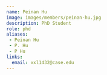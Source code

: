 ```yaml
---
name: Peinan Hu
image: images/members/peinan-hu.jpg
description: PhD Student
role: phd
aliases:
 - Peinan Hu
 - P. Hu
 - P Hu
links:
  email: xxl1432@case.edu
---
```

